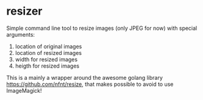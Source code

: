 # resizer

Simple command line tool to resize images (only JPEG for now) with special arguments:

1. location of original images
2. location of resized images
3. width for resized images
4. heigth for resized images 

This is a mainly a wrapper around the awesome golang library https://github.com/nfnt/resize, that makes possible to avoid to use ImageMagick!